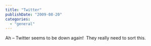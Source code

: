 ```yaml
---
title: "Twitter"
publishDate: "2009-08-20"
categories: 
  - "general"
---
```


Ah – Twitter seems to be down again!  They really need to sort this.

